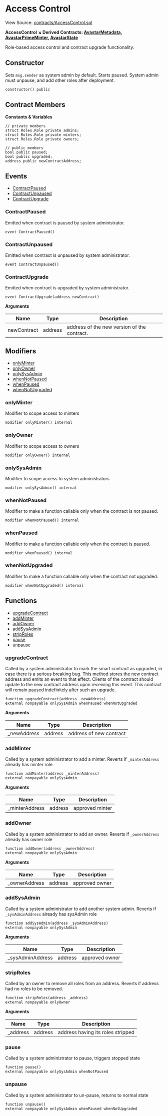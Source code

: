 # Access Control

View Source: [contracts/AccessControl.sol](https://github.com/Dapp-Wizards/Avastars-Contracts/blob/master/contracts/AccessControl.sol)

**AccessControl** 
**↘ Derived Contracts: [AvastarMetadata](contracts/AvastarMetadata.md), [AvastarPrimeMinter](contracts/AvastarPrimeMinter.md), [AvastarState](contracts/AvastarState.md)**

Role-based access control and contract upgrade functionality.

## Constructor

Sets `msg.sender` as system admin by default.
Starts paused. System admin must unpause, and add other roles after deployment.

```solidity
constructor() public
```

## Contract Members
**Constants & Variables**

```solidity
// private members
struct Roles.Role private admins;
struct Roles.Role private minters;
struct Roles.Role private owners;

// public members
bool public paused;
bool public upgraded;
address public newContractAddress;

```

## **Events**

- [ContractPaused](#contractpaused)
- [ContractUnpaused](#contractunpaused)
- [ContractUpgrade](#contractupgrade)

### ContractPaused

Emitted when contract is paused by system administrator.

```solidity
event ContractPaused()
```

### ContractUnpaused

Emitted when contract is unpaused by system administrator.

```solidity
event ContractUnpaused()
```

### ContractUpgrade

Emitted when contract is upgraded by system administrator.

```solidity
event ContractUpgrade(address newContract)
```

**Arguments**

| Name        | Type           | Description  |
| ------------- |------------- | -----|
| newContract | address | address of the new version of the contract. | 

## Modifiers

- [onlyMinter](#onlyminter)
- [onlyOwner](#onlyowner)
- [onlySysAdmin](#onlysysadmin)
- [whenNotPaused](#whennotpaused)
- [whenPaused](#whenpaused)
- [whenNotUpgraded](#whennotupgraded)

### onlyMinter

Modifier to scope access to minters

```solidity
modifier onlyMinter() internal
```

### onlyOwner

Modifier to scope access to owners

```solidity
modifier onlyOwner() internal
```

### onlySysAdmin

Modifier to scope access to system administrators

```solidity
modifier onlySysAdmin() internal
```

### whenNotPaused

Modifier to make a function callable only when the contract is not paused.

```solidity
modifier whenNotPaused() internal
```

### whenPaused

Modifier to make a function callable only when the contract is paused.

```solidity
modifier whenPaused() internal
```

### whenNotUpgraded

Modifier to make a function callable only when the contract not upgraded.

```solidity
modifier whenNotUpgraded() internal
```

## **Functions**

- [upgradeContract](#upgradecontract)
- [addMinter](#addminter)
- [addOwner](#addowner)
- [addSysAdmin](#addsysadmin)
- [stripRoles](#striproles)
- [pause](#pause)
- [unpause](#unpause)

### upgradeContract

Called by a system administrator to  mark the smart contract as upgraded,
in case there is a serious breaking bug. This method stores the new contract
address and emits an event to that effect. Clients of the contract should
update to the new contract address upon receiving this event. This contract will
remain paused indefinitely after such an upgrade.

```solidity
function upgradeContract(address _newAddress)
external nonpayable onlySysAdmin whenPaused whenNotUpgraded 
```

**Arguments**

| Name        | Type           | Description  |
| ------------- |------------- | -----|
| _newAddress | address | address of new contract | 

### addMinter

Called by a system administrator to add a minter.
Reverts if `_minterAddress` already has minter role

```solidity
function addMinter(address _minterAddress)
external nonpayable onlySysAdmin 
```

**Arguments**

| Name        | Type           | Description  |
| ------------- |------------- | -----|
| _minterAddress | address | approved minter | 

### addOwner

Called by a system administrator to add an owner.
Reverts if `_ownerAddress` already has owner role

```solidity
function addOwner(address _ownerAddress)
external nonpayable onlySysAdmin 
```

**Arguments**

| Name        | Type           | Description  |
| ------------- |------------- | -----|
| _ownerAddress | address | approved owner | 

### addSysAdmin

Called by a system administrator to add another system admin.
Reverts if `_sysAdminAddress` already has sysAdmin role

```solidity
function addSysAdmin(address _sysAdminAddress)
external nonpayable onlySysAdmin 
```

**Arguments**

| Name        | Type           | Description  |
| ------------- |------------- | -----|
| _sysAdminAddress | address | approved owner | 

### stripRoles

Called by an owner to remove all roles from an address.
Reverts if address had no roles to be removed.

```solidity
function stripRoles(address _address)
external nonpayable onlyOwner 
```

**Arguments**

| Name        | Type           | Description  |
| ------------- |------------- | -----|
| _address | address | address having its roles stripped | 

### pause

Called by a system administrator to pause, triggers stopped state

```solidity
function pause()
external nonpayable onlySysAdmin whenNotPaused 
```

### unpause

Called by a system administrator to un-pause, returns to normal state

```solidity
function unpause()
external nonpayable onlySysAdmin whenPaused whenNotUpgraded 
```

